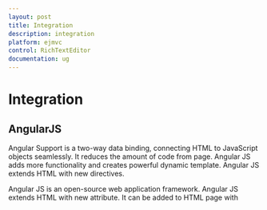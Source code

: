 ```yaml
---
layout: post
title: Integration
description: integration
platform: ejmvc
control: RichTextEditor
documentation: ug
---
```


# Integration

## AngularJS

Angular Support is a two-way data binding, connecting HTML to JavaScript objects seamlessly. It reduces the amount of code from page. Angular JS adds more functionality and creates powerful dynamic template. Angular JS extends HTML with new directives. 

Angular JS is an open-source web application framework. Angular JS extends HTML with new attribute. It can be added to HTML page with <script> tag. The library reads in HTML that contains additional custom tag attributes. Angular JS extends HTML attribute with Directives and binds data to HTML with Expressions. 

By using this, you can view the equivalent XHTML code of the content in the editing area while you type.

To know more details about the Angular binding, refer to the following link location,

<http://docs.syncfusion.com/aspnetmvc/richtexteditor/integration>

You can bind data to the RTE control through angular support.

The following example illustrates how to bind the RTE data with simple text box as a two-way binding.

1. Add the following code in your CSHTML page to initialize the RTE control.

   ~~~ html

		@*Add the following code in your view page to render the RTE control.
		*@<div ng-app="syncApp" ng-controller="RTECtrl">    
			<div id="control" style="float: left; width: 30%;">        
				<textarea id="rteSample" ej-rte e-width="100%" e-height="266" e-value="rteValue"></textarea>        
				<h6>
					<span style="font-style: italic; font-weight: normal; position: absolute; ">		
					Note:Two Way Angular Support</span>
				</h6>    
			</div>   
			
			<div id="binding" style="float: left; margin-left:10px; width:27%;">        
				<textarea name="scroll" class="input ejinputarea" ng-model="rteValue" style="height: 262px;"></textarea>    
			</div>
		</div>

   ~~~
   {:.prettyprint }

   ~~~ js

		// Add the following code in your script section.       
		angular.module('syncApp', ['ejangular'])            
		.controller('RTECtrl', function ($scope) {                
		$scope.rteValue = "Description: The Rich Text Editor (RTE) control is an easy to render in client side. 
		Customer easy to edit the contents and get the HTML content for";               
		$scope.style = "color:ffffff";});

   ~~~
   {:.prettyprint }

	![](Integration_images/Integration_img1.png)

	The following screenshot displays the output.

## Knockout Binding

KnockoutJS uses a Model-View-View Model (MVVM) design pattern, where the model is your stored data and the view is the visual representation of that data (UI) and View Model acts as the intermediary between the model and the view. Sometimes you may need to enter some text box value to replicate in RTE content area. In such situations, use the knockout binding feature to control the contents from other view field.

If you want to create an HTML page for your application and there is a live demo for your HTML page, then it is better to customize your HTML page. You can achieve this by using the knockoutbinding with RTE.

In the following example, one simple text area and one RTE control have been created. Added is some HTML code (“&lt;h1&gt;Description: The Rich Text Editor (RTE) control is an easy to render in client side. &lt;/h1&gt;”) in the normal text area. When you run the sample, you can get the result of this RTE text area. At runtime, add the following HTML code in normal text area.

“&lt;div style="border: 2px solid #a1a1a1;padding: 10px 40px;background: #dddddd; width: 300px; border-radius: 25px;" &gt;&lt;h2&gt;Demo of current html content in text area&lt;/h2&gt;&lt;/div&gt;”

When you type this HTML code and focus out from the text area, you can get the result of HTML code in RTE editing area. You can apply any styles or changes to this content in RTE editing area by using the RTE Toolbar or manually. It is reflected in the normal text area as HTML code.

1. Add the following code in your CSHTML page to initialize the RTE.

   ~~~ html

		@* Add the following code in your view page to initialize the RTE.*@
		
		<div id="control" style="float: left; width: 30%;">
		
		<textarea id="rteSample" data-bind="ejRTE: {value:rteValue,width:width,height:height}"></textarea>
		
		</div>
		
		<div id="binding" style="float: left; font-size:25px; width: 27%">  
		
		<textarea name="scroll" style="font-size:25px; height: 262px" class="input ejinputtext" data-bind="value: rteValue"></textarea>
		
		</div>
		
   ~~~
   {:.prettyprint }

   ~~~ js

		// Add the following code in your view page to render RTE.
		
		var rte;window.viewModel = {    
		height: ko.observable(266),    width: ko.observable("95%"),    rteValue: ko.observable("<h1>Demo of current html content</h1>"),};
		$(function () {    ko.applyBindings(viewModel);    
		rte = $("#rteSample").data("ejRTE");});
		
   ~~~
   {:.prettyprint }

	The following screenshot displays the output.

	![](Integration_images/Integration_img2.png)